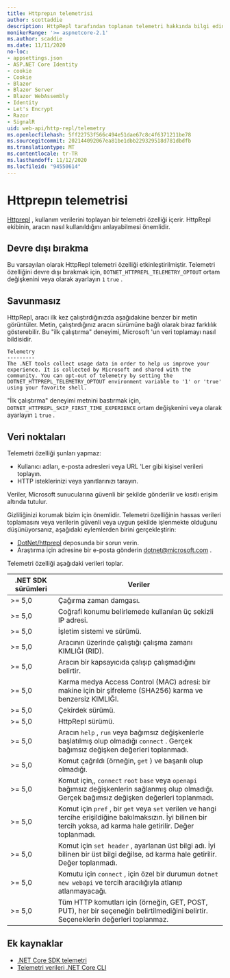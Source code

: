 ```yaml
---
title: Httprepın telemetrisi
author: scottaddie
description: HttpRepl tarafından toplanan telemetri hakkında bilgi edinin.
monikerRange: '>= aspnetcore-2.1'
ms.author: scaddie
ms.date: 11/11/2020
no-loc:
- appsettings.json
- ASP.NET Core Identity
- cookie
- Cookie
- Blazor
- Blazor Server
- Blazor WebAssembly
- Identity
- Let's Encrypt
- Razor
- SignalR
uid: web-api/http-repl/telemetry
ms.openlocfilehash: 5ff22753f566c494e51dae67c8c4f6371211be78
ms.sourcegitcommit: 202144092067ea81be1dbb229329518d781dbdfb
ms.translationtype: MT
ms.contentlocale: tr-TR
ms.lasthandoff: 11/12/2020
ms.locfileid: "94550614"
---
```

# <a name="httprepl-telemetry"></a>Httprepın telemetrisi

[Httprepl](xref:web-api/http-repl) , kullanım verilerini toplayan bir telemetri özelliği içerir. HttpRepl ekibinin, aracın nasıl kullanıldığını anlayabilmesi önemlidir.

## <a name="how-to-opt-out"></a>Devre dışı bırakma

Bu varsayılan olarak HttpRepl telemetri özelliği etkinleştirilmiştir. Telemetri özelliğini devre dışı bırakmak için, `DOTNET_HTTPREPL_TELEMETRY_OPTOUT` ortam değişkenini veya olarak ayarlayın `1` `true` .

## <a name="disclosure"></a>Savunmasız

HttpRepl, aracı ilk kez çalıştırdığınızda aşağıdakine benzer bir metin görüntüler. Metin, çalıştırdığınız aracın sürümüne bağlı olarak biraz farklılık gösterebilir. Bu "ilk çalıştırma" deneyimi, Microsoft 'un veri toplamayı nasıl bildisidir.

```console
Telemetry
---------
The .NET tools collect usage data in order to help us improve your experience. It is collected by Microsoft and shared with the community. You can opt-out of telemetry by setting the DOTNET_HTTPREPL_TELEMETRY_OPTOUT environment variable to '1' or 'true' using your favorite shell.
```

"İlk çalıştırma" deneyimi metnini bastırmak için, `DOTNET_HTTPREPL_SKIP_FIRST_TIME_EXPERIENCE` ortam değişkenini veya olarak ayarlayın `1` `true` .

## <a name="data-points"></a>Veri noktaları

Telemetri özelliği şunları yapmaz:

* Kullanıcı adları, e-posta adresleri veya URL 'Ler gibi kişisel verileri toplayın.
* HTTP isteklerinizi veya yanıtlarınızı tarayın.

Veriler, Microsoft sunucularına güvenli bir şekilde gönderilir ve kısıtlı erişim altında tutulur.

Gizliliğinizi korumak bizim için önemlidir. Telemetri özelliğinin hassas verileri toplamasını veya verilerin güvenli veya uygun şekilde işlenmekte olduğunu düşünüyorsanız, aşağıdaki eylemlerden birini gerçekleştirin:

* [DotNet/httprepl](https://github.com/dotnet/httprepl/issues) deposunda bir sorun verin.
* Araştırma için adresine bir e-posta gönderin [dotnet@microsoft.com](mailto:dotnet@microsoft.com) .

Telemetri özelliği aşağıdaki verileri toplar.

| .NET SDK sürümleri | Veriler |
|--------------|------|
| >= 5,0        | Çağırma zaman damgası. |
| >= 5,0        | Coğrafi konumu belirlemede kullanılan üç sekizli IP adresi. |
| >= 5,0        | İşletim sistemi ve sürümü. |
| >= 5,0        | Aracının üzerinde çalıştığı çalışma zamanı KIMLIĞI (RID). |
| >= 5,0        | Aracın bir kapsayıcıda çalışıp çalışmadığını belirtir. |
| >= 5,0        | Karma medya Access Control (MAC) adresi: bir makine için bir şifreleme (SHA256) karma ve benzersiz KIMLIĞI. |
| >= 5,0        | Çekirdek sürümü. |
| >= 5,0        | HttpRepl sürümü. |
| >= 5,0        | Aracın `help` , `run` veya bağımsız değişkenlerle başlatılmış olup olmadığı `connect` . Gerçek bağımsız değişken değerleri toplanmadı. |
| >= 5,0        | Komut çağrıldı (örneğin, `get` ) ve başarılı olup olmadığı. |
| >= 5,0        | Komut için,, `connect` `root` `base` veya `openapi` bağımsız değişkenlerin sağlanmış olup olmadığı. Gerçek bağımsız değişken değerleri toplanmadı. |
| >= 5,0        | Komut için `pref` , bir `get` veya `set` verilen ve hangi tercihe erişildiğine bakılmaksızın. İyi bilinen bir tercih yoksa, ad karma hale getirilir. Değer toplanmadı. |
| >= 5,0        | Komut için `set header` , ayarlanan üst bilgi adı. İyi bilinen bir üst bilgi değilse, ad karma hale getirilir. Değer toplanmadı. |
| >= 5,0        | Komutu için `connect` , için özel bir durumun `dotnet new webapi` ve tercih aracılığıyla atlanıp atlanmayacağı. |
| >= 5,0        | Tüm HTTP komutları için (örneğin, GET, POST, PUT), her bir seçeneğin belirtilmediğini belirtir. Seçeneklerin değerleri toplanmaz. |

## <a name="additional-resources"></a>Ek kaynaklar

* [.NET Core SDK telemetri](/dotnet/core/tools/telemetry)
* [Telemetri verileri .NET Core CLI](https://dotnet.microsoft.com/platform/telemetry)
